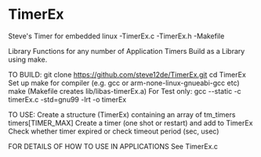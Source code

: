 # TimerEx
Steve's Timer for embedded linux
 -TimerEx.c
 -TimerEx.h
 -Makefile

Library Functions for any number of Application Timers
Build as a Library using make.

TO BUILD:
git clone https://github.com/steve12de/TimerEx.git
cd TimerEx
Set up make for compiler (e.g. gcc or arm-none-linux-gnueabi-gcc etc)
make  (Makefile creates lib/libas-timerEx.a)
For Test only: gcc --static -c timerEx.c -std=gnu99 -lrt -o timerEx

TO USE:
Create a structure (TimerEx) containing an array of tm_timers timers[TIMER_MAX]
Create a timer (one shot or restart) and add to TimerEx
Check whether timer expired or check timeout period (sec, usec)

FOR DETAILS OF HOW TO USE IN APPLICATIONS
See TimerEx.c   
